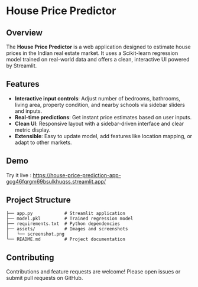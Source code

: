 # House Price Predictor

## Overview

The **House Price Predictor** is a web application designed to estimate house prices in the Indian real estate market. It uses a Scikit-learn regression model trained on real-world data and offers a clean, interactive UI powered by Streamlit. 

## Features

- **Interactive input controls**: Adjust number of bedrooms, bathrooms, living area, property condition, and nearby schools via sidebar sliders and inputs.
- **Real-time predictions**: Get instant price estimates based on user inputs.
- **Clean UI**: Responsive layout with a sidebar-driven interface and clear metric display.
- **Extensible**: Easy to update model, add features like location mapping, or adapt to other markets.

## Demo


Try it live  : https://house-price-prediction-app-gcg46fqrgm69bsulkhuqss.streamlit.app/



## Project Structure

```
├── app.py            # Streamlit application
├── model.pkl         # Trained regression model
├── requirements.txt  # Python dependencies
├── assets/           # Images and screenshots
│   └── screenshot.png
└── README.md         # Project documentation
```

## Contributing

Contributions and feature requests are welcome! Please open issues or submit pull requests on GitHub.



